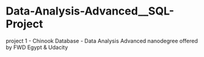 # Data-Analysis-Advanced__SQL-Project
project 1 - Chinook Database - Data Analysis Advanced nanodegree offered by FWD Egypt &amp; Udacity
